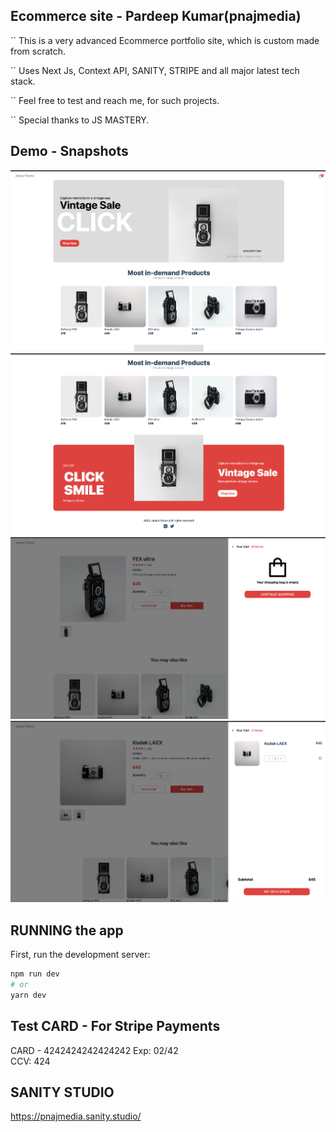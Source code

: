##  Ecommerce site - Pardeep Kumar(pnajmedia)
`` This is a very advanced Ecommerce portfolio site, which is custom made from scratch.

`` Uses Next Js, Context API, SANITY, STRIPE and all major latest tech stack.

`` Feel free to test and reach me, for such projects.

`` Special thanks to JS MASTERY.

## Demo - Snapshots
![demo Landing page](https://github.com/pnajmedia/e_commerce_22/blob/main/DEMO/Demo_landing_1.png)
![demo Landing page](https://github.com/pnajmedia/e_commerce_22/blob/main/DEMO/Demo_Landing_page.png)
![demo Landing page](https://github.com/pnajmedia/e_commerce_22/blob/main/DEMO/demo3.png)
![demo Landing page](https://github.com/pnajmedia/e_commerce_22/blob/main/DEMO/demo4.png)


## RUNNING the app

First, run the development server:

```bash
npm run dev
# or
yarn dev
```

## Test CARD - For Stripe Payments
CARD - 4242424242424242
Exp: 02/42  
CCV: 424


## SANITY STUDIO
https://pnajmedia.sanity.studio/


